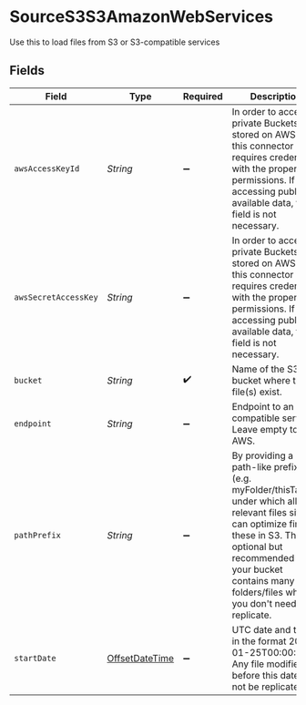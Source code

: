# SourceS3S3AmazonWebServices

Use this to load files from S3 or S3-compatible services


## Fields

| Field                                                                                                                                                                                                                                                  | Type                                                                                                                                                                                                                                                   | Required                                                                                                                                                                                                                                               | Description                                                                                                                                                                                                                                            | Example                                                                                                                                                                                                                                                |
| ------------------------------------------------------------------------------------------------------------------------------------------------------------------------------------------------------------------------------------------------------ | ------------------------------------------------------------------------------------------------------------------------------------------------------------------------------------------------------------------------------------------------------ | ------------------------------------------------------------------------------------------------------------------------------------------------------------------------------------------------------------------------------------------------------ | ------------------------------------------------------------------------------------------------------------------------------------------------------------------------------------------------------------------------------------------------------ | ------------------------------------------------------------------------------------------------------------------------------------------------------------------------------------------------------------------------------------------------------ |
| `awsAccessKeyId`                                                                                                                                                                                                                                       | *String*                                                                                                                                                                                                                                               | :heavy_minus_sign:                                                                                                                                                                                                                                     | In order to access private Buckets stored on AWS S3, this connector requires credentials with the proper permissions. If accessing publicly available data, this field is not necessary.                                                               |                                                                                                                                                                                                                                                        |
| `awsSecretAccessKey`                                                                                                                                                                                                                                   | *String*                                                                                                                                                                                                                                               | :heavy_minus_sign:                                                                                                                                                                                                                                     | In order to access private Buckets stored on AWS S3, this connector requires credentials with the proper permissions. If accessing publicly available data, this field is not necessary.                                                               |                                                                                                                                                                                                                                                        |
| `bucket`                                                                                                                                                                                                                                               | *String*                                                                                                                                                                                                                                               | :heavy_check_mark:                                                                                                                                                                                                                                     | Name of the S3 bucket where the file(s) exist.                                                                                                                                                                                                         |                                                                                                                                                                                                                                                        |
| `endpoint`                                                                                                                                                                                                                                             | *String*                                                                                                                                                                                                                                               | :heavy_minus_sign:                                                                                                                                                                                                                                     | Endpoint to an S3 compatible service. Leave empty to use AWS.                                                                                                                                                                                          |                                                                                                                                                                                                                                                        |
| `pathPrefix`                                                                                                                                                                                                                                           | *String*                                                                                                                                                                                                                                               | :heavy_minus_sign:                                                                                                                                                                                                                                     | By providing a path-like prefix (e.g. myFolder/thisTable/) under which all the relevant files sit, we can optimize finding these in S3. This is optional but recommended if your bucket contains many folders/files which you don't need to replicate. |                                                                                                                                                                                                                                                        |
| `startDate`                                                                                                                                                                                                                                            | [OffsetDateTime](https://docs.oracle.com/javase/8/docs/api/java/time/OffsetDateTime.html)                                                                                                                                                              | :heavy_minus_sign:                                                                                                                                                                                                                                     | UTC date and time in the format 2017-01-25T00:00:00Z. Any file modified before this date will not be replicated.                                                                                                                                       | 2021-01-01T00:00:00Z                                                                                                                                                                                                                                   |